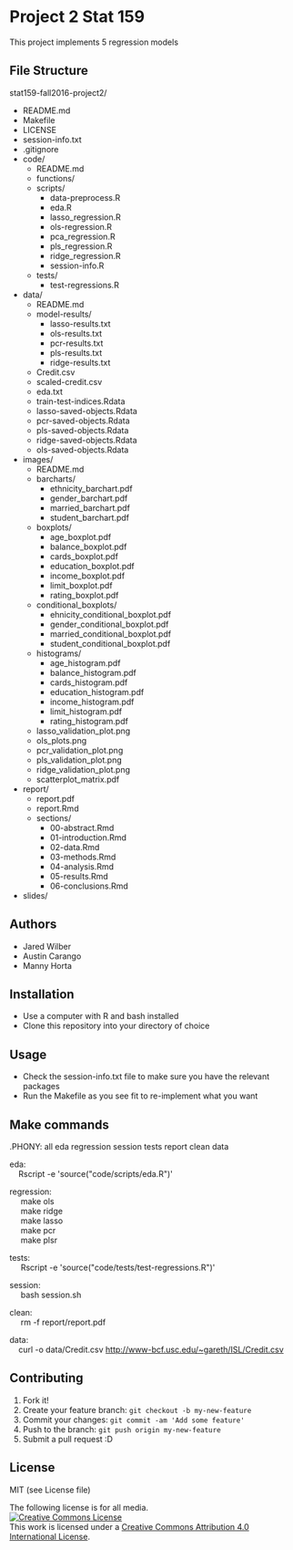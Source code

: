 # Project 2 Stat 159

This project implements 5 regression models 

## File Structure  

stat159-fall2016-project2/  
+   README.md  
+   Makefile  
+   LICENSE  
+   session-info.txt  
+   .gitignore  
+   code/  
	+ README.md  
	+ functions/  
	+ scripts/  
		+ data-preprocess.R  	
		+ eda.R	  
		+ lasso_regression.R  	
		+ ols-regression.R	  
		+ pca_regression.R	  
		+ pls_regression.R	  
		+ ridge_regression.R	  
		+ session-info.R  
	+ tests/  
		+ test-regressions.R
+   data/  
	+ README.md  
	+ model-results/    
		+ lasso-results.txt  
		+ ols-results.txt  
		+ pcr-results.txt  
		+ pls-results.txt  
		+ ridge-results.txt  
	+ Credit.csv  
	+ scaled-credit.csv  
	+ eda.txt  
	+ train-test-indices.Rdata  
	+ lasso-saved-objects.Rdata  
	+ pcr-saved-objects.Rdata  
	+ pls-saved-objects.Rdata  
	+ ridge-saved-objects.Rdata  
	+ ols-saved-objects.Rdata   
+   images/  
	+ README.md  
	+ barcharts/
		+ ethnicity_barchart.pdf
		+ gender_barchart.pdf
		+ married_barchart.pdf
		+ student_barchart.pdf
	+ boxplots/ 
		+ age_boxplot.pdf
		+ balance_boxplot.pdf
		+ cards_boxplot.pdf
		+ education_boxplot.pdf
		+ income_boxplot.pdf
		+ limit_boxplot.pdf
		+ rating_boxplot.pdf
	+ conditional_boxplots/  
		+ ehnicity_conditional_boxplot.pdf
		+ gender_conditional_boxplot.pdf
		+ married_conditional_boxplot.pdf
		+ student_conditional_boxplot.pdf
	+ histograms/  
		+ age_histogram.pdf
		+ balance_histogram.pdf
		+ cards_histogram.pdf
		+ education_histogram.pdf
		+ income_histogram.pdf
		+ limit_histogram.pdf
		+ rating_histogram.pdf
	+ lasso_validation_plot.png  
	+ ols_plots.png  
	+ pcr_validation_plot.png  
	+ pls_validation_plot.png  
	+ ridge_validation_plot.png  
	+ scatterplot_matrix.pdf  
+   report/  
	+ report.pdf  
	+ report.Rmd  
	+ sections/  
		+ 00-abstract.Rmd  
		+ 01-introduction.Rmd  
		+ 02-data.Rmd  
		+ 03-methods.Rmd  
		+ 04-analysis.Rmd  
		+ 05-results.Rmd  
		+ 06-conclusions.Rmd  
   + slides/  

## Authors  

* Jared Wilber
* Austin Carango
* Manny Horta

## Installation

* Use a computer with R and bash installed
* Clone this repository into your directory of choice


## Usage

* Check the session-info.txt file to make sure you have the relevant packages
* Run the Makefile as you see fit to re-implement what you want

## Make commands  
 
.PHONY: all eda regression session tests report clean data   

eda:  
&nbsp;&nbsp;&nbsp;&nbsp;Rscript -e 'source("code/scripts/eda.R")'    

regression:  
&nbsp;&nbsp;&nbsp;&nbsp;	make ols  
&nbsp;&nbsp;&nbsp;&nbsp;	make ridge  
&nbsp;&nbsp;&nbsp;&nbsp;	make lasso  
&nbsp;&nbsp;&nbsp;&nbsp;	make pcr  
&nbsp;&nbsp;&nbsp;&nbsp;	make plsr  

tests:  
&nbsp;&nbsp;&nbsp;&nbsp;	Rscript -e 'source("code/tests/test-regressions.R")'  

session:   
&nbsp;&nbsp;&nbsp;&nbsp;	bash session.sh  
	

clean:  
&nbsp;&nbsp;&nbsp;&nbsp;	rm -f report/report.pdf  
	
data:  
&nbsp;&nbsp;&nbsp;&nbsp;curl -o data/Credit.csv http://www-bcf.usc.edu/~gareth/ISL/Credit.csv  
	 
## Contributing

1. Fork it!
2. Create your feature branch: `git checkout -b my-new-feature`
3. Commit your changes: `git commit -am 'Add some feature'`
4. Push to the branch: `git push origin my-new-feature`
5. Submit a pull request :D


## License

MIT (see License file)

The following license is for all media.   
<a rel="license" href="http://creativecommons.org/licenses/by/4.0/"><img alt="Creative Commons License" style="border-width:0" src="https://i.creativecommons.org/l/by/4.0/88x31.png" /></a><br />This work is licensed under a <a rel="license" href="http://creativecommons.org/licenses/by/4.0/">Creative Commons Attribution 4.0 International License</a>.  
  

